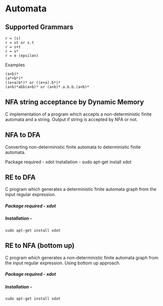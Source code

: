 # Automata

Supported Grammars
------------------
    r = (s)
    r = st or s.t
    r = s+t
    r = s*
    r = e (epsilon)
    

Examples

    (a+b)*
    (a*+b*)*
    ((e+a)b*)* or ((e+a).b*)*
    (a+b)*abb(a+b)* or (a+b)*.a.b.b.(a+b)*


NFA string acceptance by Dynamic Memory
---------------------------------------
C implementation of a program which accepts a non-deterministic finite automata and a string.
Output if string is accepted by NFA or not.

NFA to DFA
----------
Converting non-deterministic finite automata to deterministic finite automata.

Package required - xdot
Installation -
sudo apt-get install xdot

RE to DFA
---------
C program which generates a deterministic finite automata graph from the input regular expression.

##### Package required - xdot  
##### Installation -  
````
sudo apt-get install xdot
````

RE to NFA (bottom up)
---------------------
C program which generates a non-deterministic finite automata graph from the input regular expression.
Using bottom up approach.

##### Package required - xdot  
##### Installation -  
````
sudo apt-get install xdot
````
